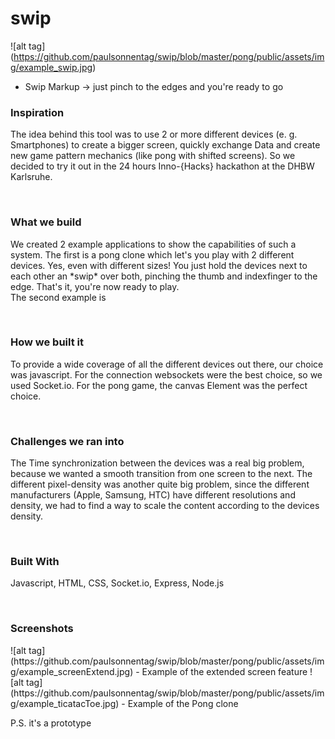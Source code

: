 # swip

![alt tag] (https://github.com/paulsonnentag/swip/blob/master/pong/public/assets/img/example_swip.jpg)
- Swip Markup  -> just pinch to the edges and you're ready to go

<h3>Inspiration</h3>
<p>The idea behind this tool was to use 2 or more different devices (e. g. Smartphones) to create a bigger screen, quickly exchange Data and create new game pattern mechanics (like pong with shifted screens). So we decided to try it out in the 24 hours Inno-{Hacks} hackathon at the DHBW Karlsruhe.</p>
<br />

<h3>What we build</h3>
<p>We created 2 example applications to show the capabilities of such a system. The first is a pong clone which let's you play with 2 different devices. Yes, even with different sizes! You just hold the devices next to each other an *swip* over both, pinching the thumb and indexfinger to the edge. That's it, you're now ready to play.
<br />
The second example is </p>
<br />

<h3>How we built it</h3>
<p>To provide a wide coverage of all the different devices out there, our choice was javascript. For the connection websockets were the best choice, so we used Socket.io.  For the pong game, the canvas Element was the perfect choice.</p>
<br />

<h3>Challenges we ran into</h3>
<p>The Time synchronization between the devices was a real big problem, because we wanted a smooth transition from one screen to the next. The different pixel-density was another quite big problem, since the different manufacturers (Apple, Samsung, HTC) have different resolutions and density, we had to find a way to scale the content according to the devices density.</p>
<br />

<h3>Built With</h3>
<p>Javascript, HTML, CSS, Socket.io, Express, Node.js</p>
<br />

<h3>Screenshots</h3>
![alt tag] (https://github.com/paulsonnentag/swip/blob/master/pong/public/assets/img/example_screenExtend.jpg)
- Example of the extended screen feature
![alt tag] (https://github.com/paulsonnentag/swip/blob/master/pong/public/assets/img/example_ticatacToe.jpg)
- Example of the Pong clone

<br />
<p>P.S. it's a prototype</p>

